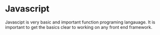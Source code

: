 # Javascript
Javascipt is very basic and important function programing langauage.
It is important to get the basics clear to working on any front end framework.
